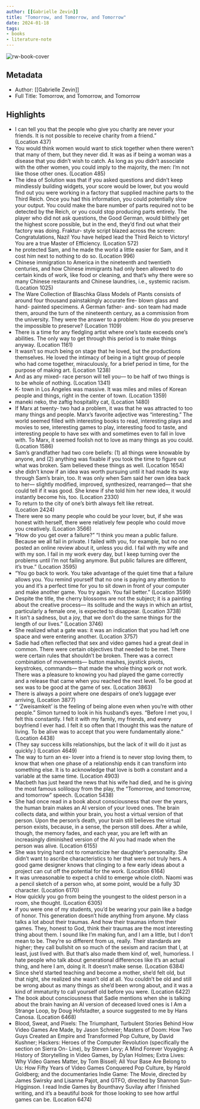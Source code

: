 ```yaml
---
author: [[Gabrielle Zevin]]
title: "Tomorrow, and Tomorrow, and Tomorrow"
date: 2024-01-18
tags: 
- books
- literature-note
---
```

![rw-book-cover](https://readwise-assets.s3.amazonaws.com/media/uploaded_book_covers/profile_691412/4c7e6502-1bbc-458d-a961-fb669dd829dd.jpg)

## Metadata
- Author: [[Gabrielle Zevin]]
- Full Title: Tomorrow, and Tomorrow, and Tomorrow

## Highlights
- I can tell you that the people who give you charity are never your friends. It is not possible to receive charity from a friend.” (Location 437)
- You would think women would want to stick together when there weren’t that many of them, but they never did. It was as if being a woman was a disease that you didn’t wish to catch. As long as you didn’t associate with the other women, you could imply to the majority, the men: I’m not like those other ones. (Location 485)
- The idea of Solution was that if you asked questions and didn’t keep mindlessly building widgets, your score would be lower, but you would find out you were working in a factory that supplied machine parts to the Third Reich. Once you had this information, you could potentially slow your output. You could make the bare number of parts required not to be detected by the Reich, or you could stop producing parts entirely. The player who did not ask questions, the Good German, would blithely get the highest score possible, but in the end, they’d find out what their factory was doing. Fraktur- style script blazed across the screen: Congratulations, Nazi! You have helped lead the Third Reich to Victory! You are a true Master of Efficiency. (Location 572)
- he protected Sam, and he made the world a little easier for Sam, and it cost him next to nothing to do so. (Location 996)
- Chinese immigration to America in the nineteenth and twentieth centuries, and how Chinese immigrants had only been allowed to do certain kinds of work, like food or cleaning, and that’s why there were so many Chinese restaurants and Chinese laundries, i.e., systemic racism. (Location 1025)
- The Ware Collection of Blaschka Glass Models of Plants consists of around four thousand painstakingly accurate fire- blown glass and hand- painted specimens. A German father- and- son team had made them, around the turn of the nineteenth century, as a commission from the university. They were the answer to a problem: How do you preserve the impossible to preserve? (Location 1109)
- There is a time for any fledgling artist where one’s taste exceeds one’s abilities. The only way to get through this period is to make things anyway. (Location 1161)
- It wasn’t so much being on stage that he loved, but the productions themselves. He loved the intimacy of being in a tight group of people who had come together, miraculously, for a brief period in time, for the purpose of making art. (Location 1238)
- And as any mixed- race person will tell you— to be half of two things is to be whole of nothing. (Location 1341)
- K- town in Los Angeles was massive. It was miles and miles of Korean people and things, right in the center of town. (Location 1359)
- maneki neko, the zaftig hospitality cat, (Location 1480)
- If Marx at twenty- two had a problem, it was that he was attracted to too many things and people. Marx’s favorite adjective was “interesting.” The world seemed filled with interesting books to read, interesting plays and movies to see, interesting games to play, interesting food to taste, and interesting people to have sex with and sometimes even to fall in love with. To Marx, it seemed foolish not to love as many things as you could. (Location 1586)
- Sam’s grandfather had two core beliefs: (1) all things were knowable by anyone, and (2) anything was fixable if you took the time to figure out what was broken. Sam believed these things as well. (Location 1654)
- she didn’t know if an idea was worth pursuing until it had made its way through Sam’s brain, too. It was only when Sam said her own idea back to her— slightly modified, improved, synthesized, rearranged— that she could tell if it was good. She knew if she told him her new idea, it would instantly become his, too. (Location 2330)
- To return to the city of one’s birth always felt like retreat. (Location 2424)
- There were so many people who could be your lover, but, if she was honest with herself, there were relatively few people who could move you creatively. (Location 3566)
- “How do you get over a failure?” “I think you mean a public failure. Because we all fail in private. I failed with you, for example, but no one posted an online review about it, unless you did. I fail with my wife and with my son. I fail in my work every day, but I keep turning over the problems until I’m not failing anymore. But public failures are different, it’s true.” (Location 3595)
- “You go back to work. You take advantage of the quiet time that a failure allows you. You remind yourself that no one is paying any attention to you and it’s a perfect time for you to sit down in front of your computer and make another game. You try again. You fail better.” (Location 3599)
- Despite the title, the cherry blossoms are not the subject; it is a painting about the creative process— its solitude and the ways in which an artist, particularly a female one, is expected to disappear. (Location 3738)
- It isn’t a sadness, but a joy, that we don’t do the same things for the length of our lives.” (Location 3746)
- She realized what a gate was: it was an indication that you had left one space and were entering another. (Location 3757)
- Sadie had often reflected that sex and video games had a great deal in common. There were certain objectives that needed to be met. There were certain rules that shouldn’t be broken. There was a correct combination of movements— button mashes, joystick pivots, keystrokes, commands— that made the whole thing work or not work. There was a pleasure to knowing you had played the game correctly and a release that came when you reached the next level. To be good at sex was to be good at the game of sex. (Location 3863)
- There is always a point where one despairs of one’s luggage ever arriving, (Location 3877)
- “ ‘Zweisamkeit’ is the feeling of being alone even when you’re with other people.” Simon turned to look in his husband’s eyes. “Before I met you, I felt this constantly. I felt it with my family, my friends, and every boyfriend I ever had. I felt it so often that I thought this was the nature of living. To be alive was to accept that you were fundamentally alone.” (Location 4438)
- (They say success kills relationships, but the lack of it will do it just as quickly.) (Location 4649)
- The way to turn an ex- lover into a friend is to never stop loving them, to know that when one phase of a relationship ends it can transform into something else. It is to acknowledge that love is both a constant and a variable at the same time. (Location 4903)
- Macbeth has just heard the news that his wife had died, and he is giving the most famous soliloquy from the play, the “Tomorrow, and tomorrow, and tomorrow” speech. (Location 5438)
- She had once read in a book about consciousness that over the years, the human brain makes an AI version of your loved ones. The brain collects data, and within your brain, you host a virtual version of that person. Upon the person’s death, your brain still believes the virtual person exists, because, in a sense, the person still does. After a while, though, the memory fades, and each year, you are left with an increasingly diminished version of the AI you had made when the person was alive. (Location 6155)
- She was trying hard not to romanticize her daughter’s personality. She didn’t want to ascribe characteristics to her that were not truly hers. A good game designer knows that clinging to a few early ideas about a project can cut off the potential for the work. (Location 6164)
- It was unreasonable to expect a child to emerge whole cloth. Naomi was a pencil sketch of a person who, at some point, would be a fully 3D character. (Location 6170)
- How quickly you go from being the youngest to the oldest person in a room, she thought. (Location 6305)
- if you were one of my students, you’d be wearing your pain like a badge of honor. This generation doesn’t hide anything from anyone. My class talks a lot about their traumas. And how their traumas inform their games. They, honest to God, think their traumas are the most interesting thing about them. I sound like I’m making fun, and I am a little, but I don’t mean to be. They’re so different from us, really. Their standards are higher; they call bullshit on so much of the sexism and racism that I, at least, just lived with. But that’s also made them kind of, well, humorless. I hate people who talk about generational differences like it’s an actual thing, and here I am, doing it. It doesn’t make sense. (Location 6384)
- Since she’d started teaching and become a mother, she’d felt old, but that night, she realized she wasn’t old at all. You couldn’t be old and still be wrong about as many things as she’d been wrong about, and it was a kind of immaturity to call yourself old before you were. (Location 6422)
- The book about consciousness that Sadie mentions when she is talking about the brain having an AI version of deceased loved ones is I Am a Strange Loop, by Doug Hofstadter, a source suggested to me by Hans Canosa. (Location 6468)
- Blood, Sweat, and Pixels: The Triumphant, Turbulent Stories Behind How Video Games Are Made, by Jason Schreier; Masters of Doom: How Two Guys Created an Empire and Transformed Pop Culture, by David Kushner; Hackers: Heroes of the Computer Revolution (specifically the section on Sierra On- Line), by Steven Levy; A Mind Forever Voyaging: A History of Storytelling in Video Games, by Dylan Holmes; Extra Lives: Why Video Games Matter, by Tom Bissell; All Your Base Are Belong to Us: How Fifty Years of Video Games Conquered Pop Culture, by Harold Goldberg; and the documentaries Indie Game: The Movie, directed by James Swirsky and Lisanne Pajot, and GTFO, directed by Shannon Sun- Higginson. I read Indie Games by Bounthavy Suvilay after I finished writing, and it’s a beautiful book for those looking to see how artful games can be. (Location 6474)
